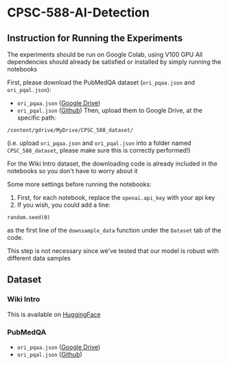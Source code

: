 # CPSC-588-AI-Detection

## Instruction for Running the Experiments
The experiments should be run on Google Colab, using V100 GPU
All dependencies should already be satisfied or installed by simply running the notebooks

First, please download the PubMedQA dataset (`ori_pqaa.json` and `ori_pqal.json`):
- `ori_pqaa.json` ([Google Drive](https://drive.google.com/file/d/15v1x6aQDlZymaHGP7cZJZZYFfeJt2NdS/view))
- `ori_pqal.json` ([Github](https://github.com/pubmedqa/pubmedqa/blob/master/data/ori_pqal.json))
Then, upload them to Google Drive, at the specific path:
```
/content/gdrive/MyDrive/CPSC_588_dataset/
```
(i.e. upload `ori_pqaa.json` and `ori_pqal.json` into a folder named `CPSC_588_dataset`, please make sure this is correctly performed!)

For the Wiki Intro dataset, the downloading code is already included in the notebooks so you don't have to worry about it

Some more settings before running the notebooks:
1. First, for each notebook, replace the `openai.api_key` with your api key
2. If you wish, you could add a line:
```
random.seed(0)
```
as the first line of the `downsample_data` function under the `Dataset` tab of the code.

This step is not necessary since we've tested that our model is robust with different data samples

## Dataset

### Wiki Intro
This is available on [HuggingFace](https://huggingface.co/datasets/aadityaubhat/GPT-wiki-intro)

### PubMedQA
- `ori_pqaa.json` ([Google Drive](https://drive.google.com/file/d/15v1x6aQDlZymaHGP7cZJZZYFfeJt2NdS/view))
- `ori_pqal.json` ([Github](https://github.com/pubmedqa/pubmedqa/blob/master/data/ori_pqal.json))

